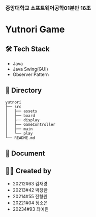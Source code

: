 ### 중앙대학교 소프트웨어공학01분반 16조

# Yutnori Game

## 🛠 Tech Stack
- Java
- Java Swing(GUI)
- Observer Pattern

## 📁 Directory
```
yutnori
├── src
│   ├── assets
│   ├── board
│   ├── display
│   ├── GameController
│   ├── main
│   └── play
└── README.md
```
## 📝 Document

## 🙋‍♂️ Created by
- 20212#63 김재경
- 20213#42 박장한
- 20214#55 전형원
- 20221#04 정소은
- 20234#93 최예린
